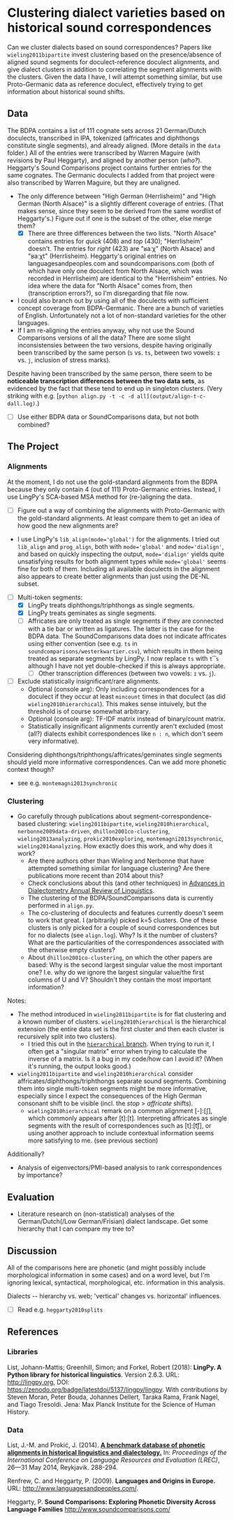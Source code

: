 # Clustering dialect varieties based on historical sound correspondences

Can we cluster dialects based on sound correspondences? Papers like `wieling2011bipartite` invest clustering based on the presence/absence of aligned sound segments for doculect-reference doculect alignments, and give dialect clusters in addition to correlating the segment alignments with the clusters. Given the data I have, I will attempt something similar, but use Proto-Germanic data as reference doculect, effectively trying to get information about historical sound shifts.

## Data

The BDPA contains a list of 111 cognate sets across 21 German/Dutch doculects, transcribed in IPA, tokenized (affricates and diphthongs constitute single segments), and already aligned. (More details in the `data` folder.) All of the entries were transcribed by Warren Maguire (with revisions by Paul Heggarty), and aligned by another person (*who?*).
Heggarty's Sound Comparisons project contains further entries for the same cognates. The Germanic doculects I added from that project were also transcribed by Warren Maguire, but they are unaligned. 

- The only difference between "High German (Herrlisheim)" and "High German (North Alsace)" is a slightly different coverage of entries. (That makes sense, since they seem to be derived from the same wordlist of Heggarty's.) Figure out if one is the subset of the other, else merge them?
  - [x] There are three differences between the two lists. "North Alsace" contains entries for _quick_ (408) and _top_ (430); "Herrlisheim" doesn't. The entries for _right_ (423) are "ʁaːχ" (North Alsace) and "ʁaːχt" (Herrlisheim). Heggarty's original entries on languagesandpeoples.com and soundcomparisons.com (both of which have only one doculect from North Alsace, which was recorded in Herrlisheim) are identical to the "Herrlisheim" entries. No idea where the data for "North Alsace" comes from, then (transcription errors?), so I'm disregarding that file now.
- I could also branch out by using all of the doculects with sufficient concept coverage from BDPA-Germanic. There are a bunch of varieties of English. Unfortunately not a lot of non-standard varieties for the other languages.
- If I am re-aligning the entries anyway, why not use the Sound Comparisons versions of all the data? There are some slight inconsistensies between the two versions, despite having originally been transcribed by the same person (`ʦ` vs. `ts`, between two vowels: `ɪ` vs. `j`, inclusion of stress marks).

Despite having been transcribed by the same person, there seem to be **noticeable transcription differences between the two data sets**, as evidenced by the fact that these tend to end up in singleton clusters. (Very striking with e.g. [`python align.py -t -c -d all](output/align-t-c-dall.log)`.)

- [ ] Use either BDPA data or SoundComparisons data, but not both combined?

## The Project

### Alignments

At the moment, I do not use the gold-standard alignments from the BDPA because they only contain 4 (out of 111) Proto-Germanic entries. Instead, I use LingPy's SCA-based MSA method for (re-)aligning the data.

- [ ] Figure out a way of combining the alignments with Proto-Germanic with the gold-standard alignments. At least compare them to get an idea of how good the new alignments are?
- I use LingPy's `lib_align(mode='global')` for the alignments. I tried out `lib_align` and `prog_align`, both with `mode='global'` and `mode='dialign'`, and based on quickly inspecting the output, `mode='dialign'` yields quite unsatisfying results for both alignment types while `mode='global'` seems fine for both of them. Including all available doculects in the alignment also appears to create better alignments than just using the DE-NL subset.
- [ ] Multi-token segments:
  - [x] LingPy treats diphthongs/triphthongs as single segments.
  - [x] LingPy treats geminates as single segments.
  - [ ] Affricates are only treated as single segments if they are connected with a tie bar or written as ligatures. The latter is the case for the BDPA data. The SoundComparisons data does not indicate affricates using either convention (see e.g.  `ts` in `soundcomparisons/westerkwartier.csv`), which results in them being treated as separate segments by LingPy. I now replace `ts` with `t͡s` although I have not yet double-checked if this is always appropriate.
    - [ ] Other transcription differences (between two vowels: `ɪ` vs. `j`).
- [ ] Exclude statistically insignificant/rare alignments.
  - Optional (console arg): Only including correspondences for a doculect if they occur at least `mincount` times in that doculect (as did `wieling2010hierarchical`). This makes sense intuively, but the threshold is of course somewhat arbitrary.
  - Optional (console arg): TF-IDF matrix instead of binary/count matrix.
  - Statistically insignificant alignments currently aren't excluded (most (all?) dialects exhibit correspondences like `n : n`, which don't seem very informative).


Considering diphthongs/triphthongs/affricates/geminates single segments should yield more informative correspondences. Can we add more phonetic context though? 

- see e.g. `montemagni2013synchronic`

### Clustering

- Go carefully through publications about segment-correspondence-based clustering: `wieling2011bipartite`, `wieling2010hierarchical`, `nerbonne2009data-driven`, `dhillon2001co-clustering`, `wieling2013analyzing`, `prokic2010exploring`, `montemagni2013synchronic`, `wieling2014analyzing`. How exactly does this work, and why does it work? 
  - Are there authors other than Wieling and Nerbonne that have attempted something similar for language clustering? Are there publications more recent than 2014 about this?
  - Check conclusions about this (and other techniques) in [Advances in Dialectometry
Annual Review of Linguistics](https://www.annualreviews.org/doi/full/10.1146/annurev-linguist-030514-124930).
  - The clustering of the BDPA/SoundComparisons data is currently performed in `align.py`.
  - The co-clustering of doculects and features currently doesn't seem to work that great. I (arbitrarily) picked k=5 clusters. One of these clusters is only picked for a couple of sound correspondences but for no dialects (see `align.log`). Why? Is it the number of clusters? What are the particularities of the correspondences associated with the otherwise empty clusters?
  - About `dhillon2001co-clustering`, on which the other papers are based: Why is the second largest singular value the most important one? I.e. why do we ignore the largest singular value/the first columns of U and V? Shouldn't they contain the most important information?


Notes:
- The method introduced in `wieling2011bipartite` is for flat clustering and a known number of clusters. `wieling2010hierarchical` is the hierarchical extension (the entire data set is the first cluster and then each cluster is recursively split into two clusters).
  - I tried this out in the [`hierarchical` branch](https://github.com/verenablaschke/dialect-clustering/tree/hierarchical). When trying to run it, I often get a "singular matrix" error when trying to calculate the inverse of a matrix. Is it a bug in my code/how can I avoid it? (When it's running, the output looks good.)
- `wieling2011bipartite` and `wieling2010hierarchical` consider affricates/diphthongs/triphthongs separate sound segments. Combining them into single multi-token segments might be more informative, especially since I expect the consequences of the High German consonant shift to be visible (incl. the *stop* > *affricate* shifts).
  - `wieling2010hierarchical` remark on a common alignment [-]:[ʃ], which commonly appears after [t]:[t]. Interpreting affricates as single segments with the result of correspondences such as [t]:[t͡ʃ], or using another approach to include contextual information seems more satisfying to me. (see previous section)


Additionally?
- Analysis of eigenvectors/PMI-based analysis to rank correspondences by importance?

## Evaluation

- Literature research on (non-statistical) analyses of the German/Dutch(/Low German/Frisian) dialect landscape. Get some hierarchy that I can compare my tree to?

## Discussion

All of the comparisons here are phonetic (and might possibly include morphological information in some cases) and on a word level, but I'm ignoring lexical, syntactical, morphological, etc. information in this analysis.

Dialects -- hierarchy vs. web; 'vertical' changes vs. horizontal' influences.

- [ ] Read e.g. `heggarty2010splits`

## References

### Libraries

List, Johann-Mattis; Greenhill, Simon; and Forkel, Robert (2018): **LingPy. A Python library for historical linguistics**. Version 2.6.3. URL: http://lingpy.org, DOI: https://zenodo.org/badge/latestdoi/5137/lingpy/lingpy. With contributions by Steven Moran, Peter Bouda, Johannes Dellert, Taraka Rama, Frank Nagel, and Tiago Tresoldi. Jena: Max Planck Institute for the Science of Human History.

### Data

List, J.-M. and Prokić, J. (2014). [**A benchmark database of phonetic alignments in historical linguistics and dialectology.**](https://pdfs.semanticscholar.org/4bd4/0ed75369e07756b338f81a9c9529e207e279.pdf) In: *Proceedings of the International Conference on Language Resources and Evaluation (LREC)*, 26—31 May 2014, Reykjavik. 288-294.

Renfrew, C. and Heggarty, P. (2009). **Languages and Origins in Europe.** URL: http://www.languagesandpeoples.com/.

Heggarty, P. **Sound Comparisons: Exploring Phonetic Diversity Across Language Families** http://www.soundcomparisons.com/